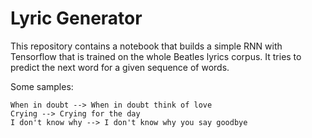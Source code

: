 # Lyric Generator

This repository contains a notebook that builds a simple RNN with Tensorflow that is trained on the whole Beatles lyrics corpus.
It tries to predict the next word for a given sequence of words.

Some samples:
```
When in doubt --> When in doubt think of love
Crying --> Crying for the day
I don't know why --> I don't know why you say goodbye
```
